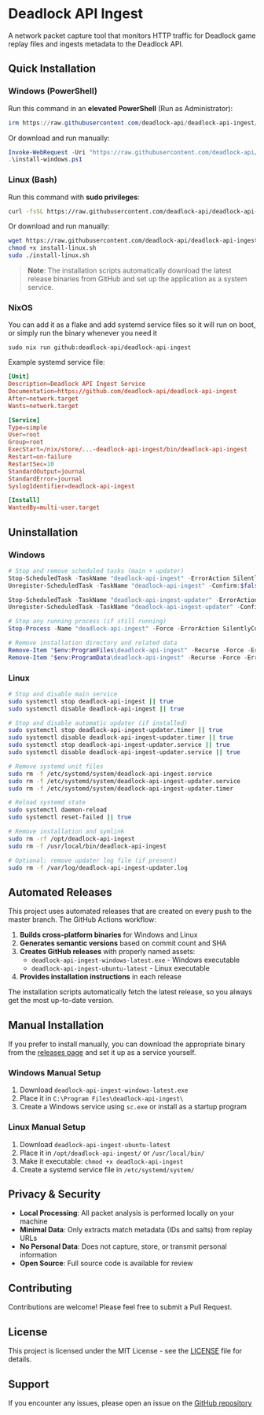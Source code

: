 # Deadlock API Ingest

A network packet capture tool that monitors HTTP traffic for Deadlock game replay files and ingests metadata to the Deadlock API.

## Quick Installation

### Windows (PowerShell)

Run this command in an **elevated PowerShell** (Run as Administrator):

```powershell
irm https://raw.githubusercontent.com/deadlock-api/deadlock-api-ingest/master/install-windows.ps1 | iex
```

Or download and run manually:

```powershell
Invoke-WebRequest -Uri "https://raw.githubusercontent.com/deadlock-api/deadlock-api-ingest/master/install-windows.ps1" -OutFile "install-windows.ps1"
.\install-windows.ps1
```

### Linux (Bash)

Run this command with **sudo privileges**:

```bash
curl -fsSL https://raw.githubusercontent.com/deadlock-api/deadlock-api-ingest/master/install-linux.sh | sudo bash
```

Or download and run manually:

```bash
wget https://raw.githubusercontent.com/deadlock-api/deadlock-api-ingest/master/install-linux.sh
chmod +x install-linux.sh
sudo ./install-linux.sh
```

> **Note**: The installation scripts automatically download the latest release binaries from GitHub and set up the application as a system service.

### NixOS

You can add it as a flake and add systemd service files so it will run on boot, or simply run the binary whenever you need it

```
sudo nix run github:deadlock-api/deadlock-api-ingest
```

Example systemd service file:

```toml
[Unit]
Description=Deadlock API Ingest Service
Documentation=https://github.com/deadlock-api/deadlock-api-ingest
After=network.target
Wants=network.target

[Service]
Type=simple
User=root
Group=root
ExecStart=/nix/store/...-deadlock-api-ingest/bin/deadlock-api-ingest
Restart=on-failure
RestartSec=10
StandardOutput=journal
StandardError=journal
SyslogIdentifier=deadlock-api-ingest

[Install]
WantedBy=multi-user.target
```

## Uninstallation

### Windows
```powershell
# Stop and remove scheduled tasks (main + updater)
Stop-ScheduledTask -TaskName "deadlock-api-ingest" -ErrorAction SilentlyContinue
Unregister-ScheduledTask -TaskName "deadlock-api-ingest" -Confirm:$false -ErrorAction SilentlyContinue

Stop-ScheduledTask -TaskName "deadlock-api-ingest-updater" -ErrorAction SilentlyContinue
Unregister-ScheduledTask -TaskName "deadlock-api-ingest-updater" -Confirm:$false -ErrorAction SilentlyContinue

# Stop any running process (if still running)
Stop-Process -Name "deadlock-api-ingest" -Force -ErrorAction SilentlyContinue

# Remove installation directory and related data
Remove-Item "$env:ProgramFiles\deadlock-api-ingest" -Recurse -Force -ErrorAction SilentlyContinue
Remove-Item "$env:ProgramData\deadlock-api-ingest" -Recurse -Force -ErrorAction SilentlyContinue
```

### Linux
```bash
# Stop and disable main service
sudo systemctl stop deadlock-api-ingest || true
sudo systemctl disable deadlock-api-ingest || true

# Stop and disable automatic updater (if installed)
sudo systemctl stop deadlock-api-ingest-updater.timer || true
sudo systemctl disable deadlock-api-ingest-updater.timer || true
sudo systemctl stop deadlock-api-ingest-updater.service || true
sudo systemctl disable deadlock-api-ingest-updater.service || true

# Remove systemd unit files
sudo rm -f /etc/systemd/system/deadlock-api-ingest.service
sudo rm -f /etc/systemd/system/deadlock-api-ingest-updater.service
sudo rm -f /etc/systemd/system/deadlock-api-ingest-updater.timer

# Reload systemd state
sudo systemctl daemon-reload
sudo systemctl reset-failed || true

# Remove installation and symlink
sudo rm -rf /opt/deadlock-api-ingest
sudo rm -f /usr/local/bin/deadlock-api-ingest

# Optional: remove updater log file (if present)
sudo rm -f /var/log/deadlock-api-ingest-updater.log
```

## Automated Releases

This project uses automated releases that are created on every push to the master branch. The GitHub Actions workflow:

1. **Builds cross-platform binaries** for Windows and Linux
2. **Generates semantic versions** based on commit count and SHA
3. **Creates GitHub releases** with properly named assets:
   - `deadlock-api-ingest-windows-latest.exe` - Windows executable
   - `deadlock-api-ingest-ubuntu-latest` - Linux executable
4. **Provides installation instructions** in each release

The installation scripts automatically fetch the latest release, so you always get the most up-to-date version.

## Manual Installation

If you prefer to install manually, you can download the appropriate binary from the [releases page](https://github.com/deadlock-api/deadlock-api-ingest/releases) and set it up as a service yourself.

### Windows Manual Setup
1. Download `deadlock-api-ingest-windows-latest.exe`
2. Place it in `C:\Program Files\deadlock-api-ingest\`
3. Create a Windows service using `sc.exe` or install as a startup program

### Linux Manual Setup
1. Download `deadlock-api-ingest-ubuntu-latest`
2. Place it in `/opt/deadlock-api-ingest/` or `/usr/local/bin/`
3. Make it executable: `chmod +x deadlock-api-ingest`
4. Create a systemd service file in `/etc/systemd/system/`

## Privacy & Security

- **Local Processing**: All packet analysis is performed locally on your machine
- **Minimal Data**: Only extracts match metadata (IDs and salts) from replay URLs
- **No Personal Data**: Does not capture, store, or transmit personal information
- **Open Source**: Full source code is available for review

## Contributing

Contributions are welcome! Please feel free to submit a Pull Request.

## License

This project is licensed under the MIT License - see the [LICENSE](LICENSE) file for details.

## Support

If you encounter any issues, please open an issue on the [GitHub repository](https://github.com/deadlock-api/deadlock-api-ingest/issues)
